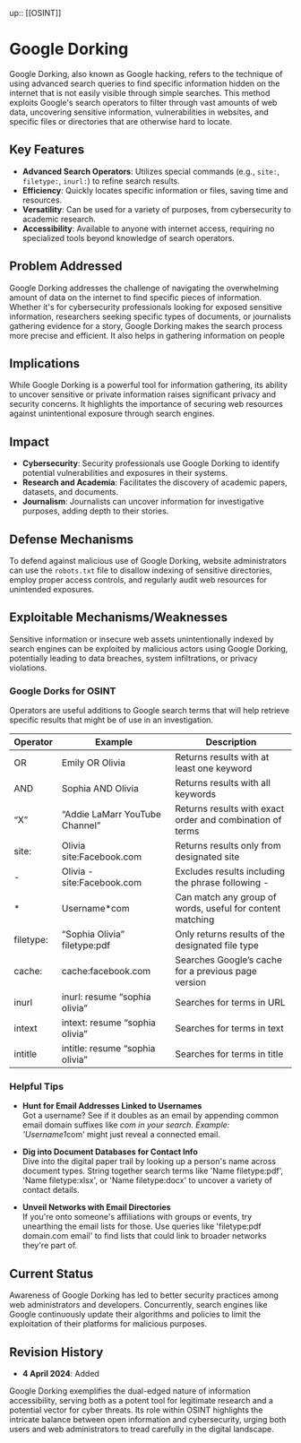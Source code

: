 up:: [[OSINT]]
# Google Dorking

Google Dorking, also known as Google hacking, refers to the technique of using advanced search queries to find specific information hidden on the internet that is not easily visible through simple searches. This method exploits Google's search operators to filter through vast amounts of web data, uncovering sensitive information, vulnerabilities in websites, and specific files or directories that are otherwise hard to locate.

## Key Features

- **Advanced Search Operators**: Utilizes special commands (e.g., `site:`, `filetype:`, `inurl:`) to refine search results.
- **Efficiency**: Quickly locates specific information or files, saving time and resources.
- **Versatility**: Can be used for a variety of purposes, from cybersecurity to academic research.
- **Accessibility**: Available to anyone with internet access, requiring no specialized tools beyond knowledge of search operators.

## Problem Addressed

Google Dorking addresses the challenge of navigating the overwhelming amount of data on the internet to find specific pieces of information. Whether it's for cybersecurity professionals looking for exposed sensitive information, researchers seeking specific types of documents, or journalists gathering evidence for a story, Google Dorking makes the search process more precise and efficient. It also helps in gathering information on people 

## Implications

While Google Dorking is a powerful tool for information gathering, its ability to uncover sensitive or private information raises significant privacy and security concerns. It highlights the importance of securing web resources against unintentional exposure through search engines.

## Impact

- **Cybersecurity**: Security professionals use Google Dorking to identify potential vulnerabilities and exposures in their systems.
- **Research and Academia**: Facilitates the discovery of academic papers, datasets, and documents.
- **Journalism**: Journalists can uncover information for investigative purposes, adding depth to their stories.

## Defense Mechanisms

To defend against malicious use of Google Dorking, website administrators can use the `robots.txt` file to disallow indexing of sensitive directories, employ proper access controls, and regularly audit web resources for unintended exposures.

## Exploitable Mechanisms/Weaknesses

Sensitive information or insecure web assets unintentionally indexed by search engines can be exploited by malicious actors using Google Dorking, potentially leading to data breaches, system infiltrations, or privacy violations.

### Google Dorks for OSINT

Operators are useful additions to Google search terms that will help retrieve specific results that might be of use in an investigation.

| Operator  | Example                         | Description                                               |
| --------- | ------------------------------- | --------------------------------------------------------- |
| OR        | Emily OR Olivia                 | Returns results with at least one keyword                 |
| AND       | Sophia AND Olivia               | Returns results with all keywords                         |
| “X”       | “Addie LaMarr YouTube Channel”  | Returns results with exact order and combination of terms |
| site:     | Olivia site:Facebook.com        | Returns results only from designated site                 |
| -         | Olivia -site:Facebook.com       | Excludes results including the phrase following -         |
| *         | Username*com                    | Can match any group of words, useful for content matching |
| filetype: | “Sophia Olivia” filetype:pdf    | Only returns results of the designated file type          |
| cache:    | cache:facebook.com              | Searches Google’s cache for a previous page version       |
| inurl     | inurl: resume “sophia olivia”   | Searches for terms in URL                                 |
| intext    | intext: resume “sophia olivia”  | Searches for terms in text                                |
| intitle   | intitle: resume “sophia olivia” | Searches for terms in title                               |

### Helpful Tips

- **Hunt for Email Addresses Linked to Usernames**  
  Got a username? See if it doubles as an email by appending common email domain suffixes like *com in your search. Example: 'Username1*com' might just reveal a connected email.

- **Dig into Document Databases for Contact Info**  
  Dive into the digital paper trail by looking up a person's name across document types. String together search terms like 'Name filetype:pdf', 'Name filetype:xlsx', or 'Name filetype:docx' to uncover a variety of contact details.

- **Unveil Networks with Email Directories**  
  If you're onto someone's affiliations with groups or events, try unearthing the email lists for those. Use queries like 'filetype:pdf domain.com email' to find lists that could link to broader networks they're part of.

## Current Status

Awareness of Google Dorking has led to better security practices among web administrators and developers. Concurrently, search engines like Google continuously update their algorithms and policies to limit the exploitation of their platforms for malicious purposes.

## Revision History

- **4 April 2024**: Added 


Google Dorking exemplifies the dual-edged nature of information accessibility, serving both as a potent tool for legitimate research and a potential vector for cyber threats. Its role within OSINT highlights the intricate balance between open information and cybersecurity, urging both users and web administrators to tread carefully in the digital landscape.